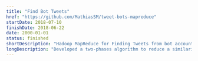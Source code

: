 ```yaml
---
title: "Find Bot Tweets"
href: "https://github.com/MathiasSM/tweet-bots-mapreduce"
startDate: 2018-07-10
finishDate: 2018-06-22
date: 2000-01-01
status: finished
shortDescription: "Hadoop MapReduce for Finding Tweets from bot accounts."
longDescription: "Developed a two-phases algorithm to reduce a similarity graph of tweets from a dataset to the tweets most likely to be from bot accounts."
---
```


